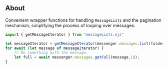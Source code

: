 ## About

Convenient wrapper functions for handling `MessageLists` and the pagination mechanism, simplifying the process of looping over messages:

```javascript
import { getMessageIterator } from "messageLists.mjs"

let messageIterator = getMessageIterator(messenger.messages.list(folder));
for await (let message of messageIterator) {
    // Do something with the message.
    let full = await messenger.messages.getFull(message.id);
}
```


